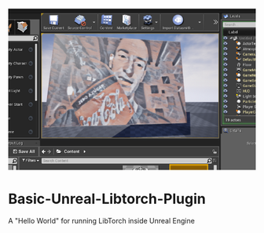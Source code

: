 ![](https://github.com/NeuralVFX/basic-libtorch-dll/blob/master/coke.png)
# Basic-Unreal-Libtorch-Plugin

A "Hello World" for running LibTorch inside Unreal Engine
